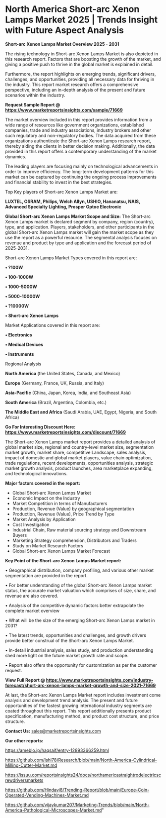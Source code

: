 # North America Short-arc Xenon Lamps Market 2025 | Trends Insight with Future Aspect Analysis

<Strong> Short-arc Xenon Lamps Market Overview 2025 - 2031</strong>

The rising technology in Short-arc Xenon Lamps Market is also depicted in this research report. Factors that are boosting the growth of the market, and giving a positive push to thrive in the global market is explained in detail.

Furthermore, the report highlights on emerging trends, significant drivers, challenges, and opportunities, providing all necessary data for thriving in the industry. This report market research offers a comprehensive perspective, including an in-depth analysis of the present and future scenarios within the industry.

<strong>Request Sample Report @ <a href=https://www.marketreportsinsights.com/sample/71669>https://www.marketreportsinsights.com/sample/71669</a></strong>

The market overview included in this report provides information from a wide range of resources like government organizations, established companies, trade and industry associations, industry brokers and other such regulatory and non-regulatory bodies. The data acquired from these organizations authenticate the Short-arc Xenon Lamps research report, thereby aiding the clients in better decision making. Additionally, the data provided in this report offers a contemporary understanding of the market dynamics.

The leading players are focusing mainly on technological advancements in order to improve efficiency. The long-term development patterns for this market can be captured by continuing the ongoing process improvements and financial stability to invest in the best strategies.

Top Key players of Short-arc Xenon Lamps Market are:

<strong>LUXTEL, OSRAM, Philips, Welch Allyn, USHIO, Hananatsu, NAIS, Advanced Specialty Lighting, Prosper Optoe Electronic</strong>

<strong><b>Global Short-arc Xenon Lamps Market Scope and Size:</b></strong>
The Short-arc Xenon Lamps market is declared segment by company, region (country), type, and application. Players, stakeholders, and other participants in the global Short-arc Xenon Lamps market will gain the market scope as they use the report as a powerful resource. The segmental analysis focuses on revenue and product by type and application and the forecast period of 2025-2031.

Short-arc Xenon Lamps Market Types covered in this report are:

<strong>• ?100W

• 100-1000W

• 1000-5000W

• 5000-10000W

• ?10000W

• Short-arc Xenon Lamps</strong>

Market Applications covered in this report are:

<strong>• Electronics

• Medical Devices

• Instruments</strong> 

Regional Analysis

<strong>North America</strong> (the United States, Canada, and Mexico)

<strong>Europe</strong> (Germany, France, UK, Russia, and Italy)

<strong>Asia-Pacific</strong> (China, Japan, Korea, India, and Southeast Asia)

<strong>South America</strong> (Brazil, Argentina, Colombia, etc.)

<strong>The Middle East and Africa</strong> (Saudi Arabia, UAE, Egypt, Nigeria, and South Africa)

<strong>Go For Interesting Discount Here: <a href=https://www.marketreportsinsights.com/discount/71669>https://www.marketreportsinsights.com/discount/71669</a></strong>

The Short-arc Xenon Lamps market report provides a detailed analysis of global market size, regional and country-level market size, segmentation market growth, market share, competitive Landscape, sales analysis, impact of domestic and global market players, value chain optimization, trade regulations, recent developments, opportunities analysis, strategic market growth analysis, product launches, area marketplace expanding, and technological innovations.

<strong><b>Major factors covered in the report:</b></strong>
<ul>
  <li>Global Short-arc Xenon Lamps Market </li>
  <li>Economic Impact on the Industry</li>
  <li>Market Competition in terms of Manufacturers</li>
  <li>Production, Revenue (Value) by geographical segmentation</li>
  <li>Production, Revenue (Value), Price Trend by Type</li>
  <li>Market Analysis by Application</li>
  <li>Cost Investigation</li>
  <li>Industrial Chain, Raw material sourcing strategy and Downstream Buyers</li>
  <li>Marketing Strategy comprehension, Distributors and Traders</li>
  <li>Study on Market Research Factors</li>
  <li>Global Short-arc Xenon Lamps Market Forecast</li>
</ul>

<strong><b>Key Point of the Short-arc Xenon Lamps Market report:</b></strong>

• Geographical distribution, company profiling, and various other market segmentation are provided in the report.

• For better understanding of the global Short-arc Xenon Lamps market status, the accurate market valuation which comprises of size, share, and revenue are also covered.

• Analysis of the competitive dynamic factors better extrapolate the complete market overview

• What will be the size of the emerging Short-arc Xenon Lamps market in 2031?

• The latest trends, opportunities and challenges, and growth drivers provide better construal of the Short-arc Xenon Lamps Market.

• In-detail industrial analysis, sales study, and production understanding shed more light on the future market growth rate and scope.

• Report also offers the opportunity for customization as per the customer request.

<strong><b>View Full Report @ <a href=https://www.marketreportsinsights.com/industry-forecast/short-arc-xenon-lamps-market-growth-and-size-2021-71669>https://www.marketreportsinsights.com/industry-forecast/short-arc-xenon-lamps-market-growth-and-size-2021-71669</a></b></strong>


At last, the Short-arc Xenon Lamps Market report includes investment come analysis and development trend analysis. The present and future opportunities of the fastest growing international industry segments are coated throughout this report. This report additionally presents product specification, manufacturing method, and product cost structure, and price structure.

<strong>Contact Us:</strong>
sales@marketreportsinsights.com

<strong>Our other reports:</strong>

<a href=https://ameblo.jp/haqsaif/entry-12893366259.html>https://ameblo.jp/haqsaif/entry-12893366259.html</a>

<a href=https://github.com/Ishi78/Research/blob/main/North-America-Cylindrical-Milling-Cutter-Market.md>https://github.com/Ishi78/Research/blob/main/North-America-Cylindrical-Milling-Cutter-Market.md</a>

<a href=https://issuu.com/reportsinsights24/docs/northamericastraightrodelectricscrewdriversmarkets>https://issuu.com/reportsinsights24/docs/northamericastraightrodelectricscrewdriversmarkets</a>

<a href=https://github.com/Hindavi8/Trending-Report/blob/main/Europe-Coin-Operated-Vending-Machines-Market.md>https://github.com/Hindavi8/Trending-Report/blob/main/Europe-Coin-Operated-Vending-Machines-Market.md</a>

<a href=https://github.com/vijaykumar207/Marketing-Trends/blob/main/North-America-Pathological-Microscopes-Market.md>https://github.com/vijaykumar207/Marketing-Trends/blob/main/North-America-Pathological-Microscopes-Market.md</a>"
